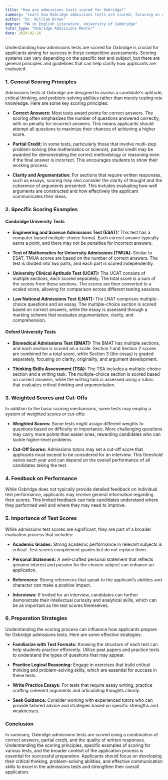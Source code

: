 ```yaml
---
title: "How are admissions tests scored for Oxbridge?"
summary: "Learn how Oxbridge admissions tests are scored, focusing on aptitude and problem-solving, with points awarded for correct answers."
author: "Dr. William Brown"
degree: "MA in English Literature, University of Cambridge"
tutor_type: "Oxbridge Admissions Mentor"
date: 2024-02-26
---
```


Understanding how admissions tests are scored for Oxbridge is crucial for applicants aiming for success in these competitive assessments. Scoring systems can vary depending on the specific test and subject, but there are general principles and guidelines that can help clarify how applicants are evaluated.

### 1. **General Scoring Principles**

Admissions tests at Oxbridge are designed to assess a candidate's aptitude, critical thinking, and problem-solving abilities rather than merely testing rote knowledge. Here are some key scoring principles:

- **Correct Answers:** Most tests award points for correct answers. The scoring often emphasizes the number of questions answered correctly, with no penalty for incorrect answers. This means applicants should attempt all questions to maximize their chances of achieving a higher score.
  
- **Partial Credit:** In some tests, particularly those that involve multi-step problem-solving (like mathematics or science), partial credit may be awarded for demonstrating the correct methodology or reasoning even if the final answer is incorrect. This encourages students to show their working process.

- **Clarity and Argumentation:** For sections that require written responses, such as essays, scoring may also consider the clarity of thought and the coherence of arguments presented. This includes evaluating how well arguments are constructed and how effectively the applicant communicates their ideas.

### 2. **Specific Scoring Examples**

#### Cambridge University Tests

- **Engineering and Science Admissions Test (ESAT):** This test has a computer-based multiple-choice format. Each correct answer typically earns a point, and there may not be penalties for incorrect answers. 

- **Test of Mathematics for University Admissions (TMUA):** Similar to ESAT, TMUA scores are based on the number of correct answers. The test is divided into two parts, and each part is scored independently.

- **University Clinical Aptitude Test (UCAT):** The UCAT consists of multiple sections, each scored separately. The total score is a sum of the scores from these sections. The scores are then converted to a scaled score, allowing for comparison across different testing sessions.

- **Law National Admissions Test (LNAT):** The LNAT comprises multiple-choice questions and an essay. The multiple-choice section is scored based on correct answers, while the essay is assessed through a marking scheme that evaluates argumentation, clarity, and comprehension.

#### Oxford University Tests

- **Biomedical Admissions Test (BMAT):** The BMAT has multiple sections, and each section is scored on a scale. Section 1 and Section 2 scores are combined for a total score, while Section 3 (the essay) is graded separately, focusing on clarity, originality, and argument development.

- **Thinking Skills Assessment (TSA):** The TSA includes a multiple-choice section and a writing task. The multiple-choice section is scored based on correct answers, while the writing task is assessed using a rubric that evaluates critical thinking and argumentation.

### 3. **Weighted Scores and Cut-Offs**

In addition to the basic scoring mechanisms, some tests may employ a system of weighted scores or cut-offs:

- **Weighted Scores:** Some tests might assign different weights to questions based on difficulty or importance. More challenging questions may carry more points than easier ones, rewarding candidates who can tackle higher-level problems.

- **Cut-Off Scores:** Admissions tutors may set a cut-off score that applicants must exceed to be considered for an interview. This threshold varies each year and can depend on the overall performance of all candidates taking the test.

### 4. **Feedback on Performance**

While Oxbridge does not typically provide detailed feedback on individual test performance, applicants may receive general information regarding their scores. This limited feedback can help candidates understand where they performed well and where they may need to improve.

### 5. **Importance of Test Scores**

While admissions test scores are significant, they are part of a broader evaluation process that includes:

- **Academic Grades:** Strong academic performance in relevant subjects is critical. Test scores complement grades but do not replace them.

- **Personal Statement:** A well-crafted personal statement that reflects genuine interest and passion for the chosen subject can enhance an application.

- **References:** Strong references that speak to the applicant’s abilities and character can make a positive impact.

- **Interviews:** If invited for an interview, candidates can further demonstrate their intellectual curiosity and analytical skills, which can be as important as the test scores themselves.

### 6. **Preparation Strategies**

Understanding the scoring process can influence how applicants prepare for Oxbridge admissions tests. Here are some effective strategies:

- **Familiarize with Test Formats:** Knowing the structure of each test can help students practice efficiently. Utilize past papers and practice tests to understand the types of questions that may appear.

- **Practice Logical Reasoning:** Engage in exercises that build critical thinking and problem-solving skills, which are essential for success in these tests.

- **Write Practice Essays:** For tests that require essay writing, practice crafting coherent arguments and articulating thoughts clearly.

- **Seek Guidance:** Consider working with experienced tutors who can provide tailored advice and strategies based on specific strengths and weaknesses.

### Conclusion

In summary, Oxbridge admissions tests are scored using a combination of correct answers, partial credit, and the quality of written responses. Understanding the scoring principles, specific examples of scoring for various tests, and the broader context of the application process is essential for successful preparation. Applicants should focus on developing their critical thinking, problem-solving abilities, and effective communication skills to excel in the admissions tests and strengthen their overall application.
    